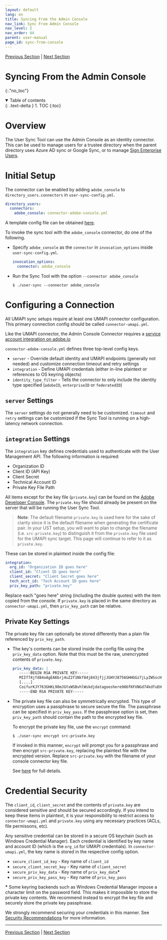 ```yaml
---
layout: default
lang: en
title: Syncing From the Admin Console
nav_link: Sync From Admin Console
nav_level: 2
nav_order: 44
parent: user-manual
page_id: sync-from-console
---
```


[Previous Section](connect_okta.md)  \| [Next Section](sync_from_csv.md)

# Syncing From the Admin Console
{:."no_toc"}

<details open markdown="block">
  <summary>
    Table of contents
  </summary>
  {: .text-delta }
1. TOC
{:toc}
</details>

# Overview

The User Sync Tool can use the Admin Console as an identity connector. This can
be used to manage users for a trustee directory when the parent directory uses
Azure AD sync or Google Sync, or to manage [Sign Enterprise
Users](sign_sync.md#sign-enterprise).

# Initial Setup

The connector can be enabled by adding `adobe_console` to
`directory_users.connectors` in `user-sync-config.yml`.

```yaml
directory_users:
  connectors:
    adobe_console: connector-adobe-console.yml
```

A template config file can be obtained
[here](https://github.com/adobe-apiplatform/user-sync.py/blob/v2/examples/config%20files%20-%20basic/connector-adobe-console.yml).

To invoke the sync tool with the `adobe_console` connector, do one of the
following.

* Specify `adobe_console` as the `connector` in `invocation_options` inside
  `user-sync-config.yml`.

  ```yaml
  invocation_options:
    connector: adobe_console
  ```
* Run the Sync Tool with the option `--connector adobe_console`

  ```
  $ ./user-sync --connector adobe_console
  ```

# Configuring a Connection

All UMAPI sync setups require at least one UMAPI connector configuration. This
primary connection config should be called `connector-umapi.yml`.

Like the UMAPI connector, the Admin Console Connector requires a [service
account integration on
adobe.io](setup_and_installation.md##set-up-a-user-management-api-integration-on-adobe-io)

`connector-adobe-console.yml` defines three top-level config keys.

* `server` - Override default identity and UMAPI endpoints (generally not
  needed) and customize connection timeout and retry settings
* `integration` - Define UMAPI credentials (either in-line plaintext or
  references to OS keyring objects)
* `identity_type_filter` - Tells the connector to only include the identity type
  specified (`adobeID`, `enterpriseID` or `federatedID`)

## `server` Settings

The `server` settings do not generally need to be customized. `timeout` and
`retry` settings can be customized if the Sync Tool is running on a high-latency
network connection.

## `integration` Settings

The `integration` key defines credentials used to authenticate with the User
Management API. The following information is required:

- Organization ID
- Client ID (API Key)
- Client Secret
- Technical Account ID
- Private Key File Path

All items except for the key file (`private.key`) can be found on the [Adobe
Developer Console](https://developer.adobe.com/console/). The `private.key` file
should already be present on the server that will be running the User Sync Tool.

> **Note**: The default filename `private.key` is used here for the sake of
> clarity since it is the default filename when generating the certificate pair.
> In your UST setup, you will want to plan to change the filename (i.e.
> `src-private.key`) to distinguish it from the `private.key` file used for the
> UMAPI sync target. This page will continue to refer to it as `private.key`.

These can be stored in plaintext inside the config file:

```yaml
integration:
  org_id: "Organization ID goes here"
  client_id: "Client ID goes here"
  client_secret: "Client Secret goes here"
  tech_acct_id: "Tech Account ID goes here"
  priv_key_path: "private.key"
```

Replace each "goes here" string (including the double quotes) with the item
copied from the console. If `private.key` is placed in the same directory as
`connector-umapi.yml`, then `priv_key_path` can be relative.

## Private Key Settings

The private key file can optionally be stored differently than a plain file
referenced by `priv_key_path`.

* The key's contents can be stored inside the config file using the
  `priv_key_data` option. Note that this must be the raw, unencrypted contents
  of `private.key`.

  ```yaml
  priv_key_data: |
     -----BEGIN RSA PRIVATE KEY-----
     MIIf74jfd84oAgEA6brj4uZ2f1Nkf84j843jfjjJGHYJ8756GHHGGz7jLyZWSscH
     [....]
     CoifurKJY763GHKL98mJGYxWSBvhlWskdjdatagoeshere986fKFUNGd74kdfuEH
     -----END RSA PRIVATE KEY-----
  ```

* The private key file can also be symmetrically encrypted. This type of
  encryption uses a passphrase to secure secure the file. The passphrase can be
  specified in `priv_key_pass`. If the passphrase option is set, then
  `priv_key_path` should contain the path to the encrypted key file.
  
  To encrypt the private key file, use the `encrypt` command:
  
  ```
  $ ./user-sync encrypt src-private.key
  ```
  
  If invoked in this manner, `encrypt` will prompt you for a passphrase and then
  encrypt `src-private.key`, replacing the plaintext file with the encrypted
  version. Replace `src-private.key` with the filename of your console connector
  key file.
  
  See [here](additional_tools.md#private-key-encryption) for full details.

# Credential Security

The `client_id`, `client_secret` and the contents of `private.key` are
considered sensitive and should be secured accordingly. If you intend to keep
these items in plaintext, it is your responsibility to restrict access to
`connector-umapi.yml` and `private.key` using any necessary practices (ACLs,
file permissons, etc).

Any sensitive credential can be stored in a secure OS keychain (such as Windows
Credential Manager). Each credential is identified by key name and account ID
(which is the `org_id` for UMAPI credentials). In `connector-umapi.yml`, the key
name is stored in the respective config option.

* `secure_client_id_key` - Key name of `client_id`
* `secure_client_secret_key` - Key name of `client_secret`
* `secure_priv_key_data` - Key name of `priv_key_data`**\***
* `secure_priv_key_pass_key` - Key name of `priv_key_pass`

**\*** Some keyring backends such as Windows Credential Manager impose a
character limit on the password field. This makes it impossible to store the
private key contents. We recommend instead to encrypt the key file and securely
store the private key passphrase.

We strongly recommend securing your credentials in this manner. See [Security
Recommendations](security.md#secure-credential-storage) for more information.

---

[Previous Section](connect_okta.md)  \| [Next Section](sync_from_csv.md)
